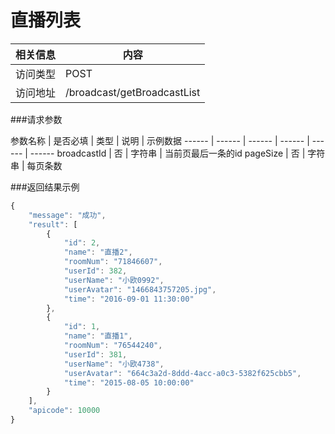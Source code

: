 # 直播列表
 相关信息 | 内容
 ------ | ------
 访问类型 | POST
 访问地址 | /broadcast/getBroadcastList

###请求参数

 参数名称 | 是否必填 | 类型 | 说明 | 示例数据
 ------ | ------ | ------ | ------ | ------ | ------
 broadcastId | 否 | 字符串 | 当前页最后一条的id
 pageSize | 否 | 字符串 | 每页条数
 
###返回结果示例

```javascript
{
    "message": "成功",
    "result": [
        {
            "id": 2,
            "name": "直播2",
            "roomNum": "71846607",
            "userId": 382,
            "userName": "小欧0992",
            "userAvatar": "1466843757205.jpg",
            "time": "2016-09-01 11:30:00"
        },
        {
            "id": 1,
            "name": "直播1",
            "roomNum": "76544240",
            "userId": 381,
            "userName": "小欧4738",
            "userAvatar": "664c3a2d-8ddd-4acc-a0c3-5382f625cbb5",
            "time": "2015-08-05 10:00:00"
        }
    ],
    "apicode": 10000
}
